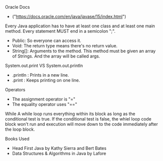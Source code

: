 Oracle Docs
- ("https://docs.oracle.com/en/java/javase/15/index.html")

Every Java application has to have at least one class and at least one main method.
Every statement MUST end in a semicolon ";".

- Public: So everyone can access it.
- Void: The return type means there's no return value.
- String[]: Arguments to the method. This method must be given an array of Strings. And the array will be called args.

System.out.print VS System.out.println 
- .println : Prints in a new line. 
- .print : Keeps printing on one line.

Operators
- The assignment operator is "="
- The equality operator uses "=="

While
A while loop runs everything within its block as long as the conditional test is true. If the conditional test is false, the whiel loop code block won't run and execution will move down to the code immediately after the loop block.

Books Used
- Head First Java by Kathy Sierra and Bert Bates
- Data Structures & Algorithms in Java by Lafore